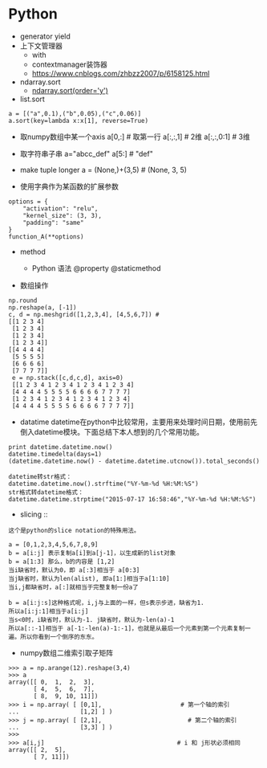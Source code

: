 # Python
- generator yield
- 上下文管理器
  - with
  - contextmanager装饰器
  - https://www.cnblogs.com/zhbzz2007/p/6158125.html
- ndarray.sort
  - [ndarray.sort(order='y')](https://docs.scipy.org/doc/numpy-1.15.1/reference/generated/numpy.ndarray.sort.html#numpy.ndarray.sort)
- list.sort
```
a = [("a",0.1),("b",0.05),("c",0.06)]
a.sort(key=lambda x:x[1], reverse=True)
```
- 取numpy数组中某一个axis
a[0,:] # 取第一行
a[:,:,1] # 2维
a[:,:,0:1] # 3维

- 取字符串子串
a="abcc_def"
a[5:] # "def"

- make tuple longer
a = (None,)+(3,5) # (None, 3, 5)

- 使用字典作为某函数的扩展参数
```
options = {
    "activation": "relu",
    "kernel_size": (3, 3),
    "padding": "same"
}
function_A(**options)
```
- method
    - Python 语法
    @property
    @staticmethod

- 数组操作
```
np.round
np.reshape(a, [-1])
c, d = np.meshgrid([1,2,3,4], [4,5,6,7]) #
[[1 2 3 4]
 [1 2 3 4]
 [1 2 3 4]
 [1 2 3 4]]
[[4 4 4 4]
 [5 5 5 5]
 [6 6 6 6]
 [7 7 7 7]]
 e = np.stack([c,d,c,d], axis=0)
 [[1 2 3 4 1 2 3 4 1 2 3 4 1 2 3 4]
 [4 4 4 4 5 5 5 5 6 6 6 6 7 7 7 7]
 [1 2 3 4 1 2 3 4 1 2 3 4 1 2 3 4]
 [4 4 4 4 5 5 5 5 6 6 6 6 7 7 7 7]]
```
- datatime
datetime在python中比较常用，主要用来处理时间日期，使用前先倒入datetime模块。下面总结下本人想到的几个常用功能。
```
print datetime.datetime.now()
datetime.timedelta(days=1)
(datetime.datetime.now() - datetime.datetime.utcnow()).total_seconds()

datetime转str格式：
datetime.datetime.now().strftime("%Y-%m-%d %H:%M:%S")
str格式转datetime格式：
datetime.datetime.strptime("2015-07-17 16:58:46","%Y-%m-%d %H:%M:%S")
```

- slicing ::
```
这个是python的slice notation的特殊用法。

a = [0,1,2,3,4,5,6,7,8,9]
b = a[i:j] 表示复制a[i]到a[j-1]，以生成新的list对象
b = a[1:3] 那么，b的内容是 [1,2]
当i缺省时，默认为0，即 a[:3]相当于 a[0:3]
当j缺省时，默认为len(alist), 即a[1:]相当于a[1:10]
当i,j都缺省时，a[:]就相当于完整复制一份a了

b = a[i:j:s]这种格式呢，i,j与上面的一样，但s表示步进，缺省为1.
所以a[i:j:1]相当于a[i:j]
当s<0时，i缺省时，默认为-1. j缺省时，默认为-len(a)-1
所以a[::-1]相当于 a[-1:-len(a)-1:-1]，也就是从最后一个元素到第一个元素复制一遍。所以你看到一个倒序的东东。
```
- numpy数组二维索引取子矩阵
```
>>> a = np.arange(12).reshape(3,4)
>>> a
array([[ 0,  1,  2,  3],
       [ 4,  5,  6,  7],
       [ 8,  9, 10, 11]])
>>> i = np.array( [ [0,1],                      # 第一个轴的索引
...                 [1,2] ] )
>>> j = np.array( [ [2,1],                        # 第二个轴的索引
...                 [3,3] ] )
>>>
>>> a[i,j]                                     # i 和 j形状必须相同
array([[ 2,  5],
       [ 7, 11]])
```
